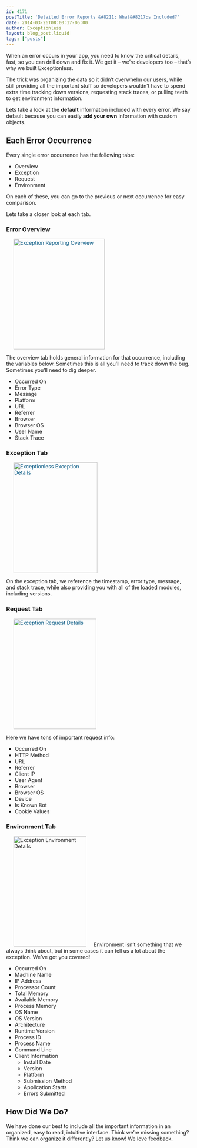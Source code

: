 ```yaml
---
id: 4171
postTitle: 'Detailed Error Reports &#8211; What&#8217;s Included?'
date: 2014-03-26T08:00:17-06:00
author: Exceptionless
layout: blog_post.liquid
tags: ["posts"]
---
```

When an error occurs in your app, you need to know the critical details, fast, so you can drill down and fix it. We get it &#8211; we&#8217;re developers too &#8211; that&#8217;s why we built Exceptionless.

The trick was organizing the data so it didn&#8217;t overwhelm our users, while still providing all the important stuff so developers wouldn&#8217;t have to spend extra time tracking down versions, requesting stack traces, or pulling teeth to get environment information.

Lets take a look at the **default** information included with every error. We say default because you can easily **add your own** information with custom objects.<!--more-->

## Each Error Occurrence

Every single error occurrence has the following tabs:

  * Overview
  * Exception
  * Request
  * Environment

On each of these, you can go to the previous or next occurrence for easy comparison.

Lets take a closer look at each tab.

### Error Overview

<a style="color: #005580; text-decoration: underline;" href="http://exceptionless.com/assets/error-overview-tab.jpg"><img loading="lazy" class="alignright size-medium wp-image-4174" style="margin-left: 20px; margin-right: 20px;" alt="Exception Reporting Overview" src="http://exceptionless.com/assets/error-overview-tab-248x300.jpg" width="248" height="300" data-id="4174" srcset="/assets/error-overview-tab-248x300.jpg 248w, /assets/error-overview-tab.jpg 709w" sizes="(max-width: 248px) 100vw, 248px" /></a>

The overview tab holds general information for that occurrence, including the variables below. Sometimes this is all you&#8217;ll need to track down the bug. Sometimes you&#8217;ll need to dig deeper.

  * Occurred On
  * Error Type
  * Message
  * Platform
  * URL
  * Referrer
  * Browser
  * Browser OS
  * User Name
  * Stack Trace

### Exception Tab

<a style="color: #005580; text-decoration: underline;" href="http://exceptionless.com/assets/error-exception-tab.jpg"><img loading="lazy" class="size-medium wp-image-4175 alignright" style="margin-left: 20px; margin-right: 20px;" alt="Exceptionless Exception Details" src="http://exceptionless.com/assets/error-exception-tab-228x300.jpg" width="228" height="300" data-id="4175" srcset="/assets/error-exception-tab-228x300.jpg 228w, /assets/error-exception-tab.jpg 707w" sizes="(max-width: 228px) 100vw, 228px" /></a>

<p style="text-align: left;">
  On the exception tab, we reference the timestamp, error type, message, and stack trace, while also providing you with all of the loaded modules, including versions.
</p>

<h3 style="clear: both;">
  Request Tab
</h3>

<a style="clear: both; color: #005580; text-decoration: underline;" href="http://exceptionless.com/assets/error-request-tab.jpg"><img loading="lazy" class="alignright size-medium wp-image-4176" style="margin-left: 20px; margin-right: 20px;" alt="Exception Request Details" src="http://exceptionless.com/assets/error-request-tab-225x300.jpg" width="225" height="300" data-id="4176" srcset="/assets/error-request-tab-225x300.jpg 225w, /assets/error-request-tab.jpg 705w" sizes="(max-width: 225px) 100vw, 225px" /></a>

Here we have tons of important request info:

  * Occurred On
  * HTTP Method
  * URL
  * Referrer
  * Client IP
  * User Agent
  * Browser
  * Browser OS
  * Device
  * Is Known Bot
  * Cookie Values

<h3 style="clear: both;">
  Environment Tab
</h3>

[<img loading="lazy" class="alignright size-medium wp-image-4177" style="margin-left: 20px; margin-right: 20px;" alt="Exception Environment Details" src="http://exceptionless.com/assets/error-environment-tab-198x300.jpg" width="198" height="300" data-id="4177" srcset="/assets/error-environment-tab-198x300.jpg 198w, /assets/error-environment-tab.jpg 635w" sizes="(max-width: 198px) 100vw, 198px" />](http://exceptionless.com/assets/error-environment-tab.jpg)Environment isn&#8217;t something that we always think about, but in some cases it can tell us a lot about the exception. We&#8217;ve got you covered!

  * Occurred On
  * Machine Name
  * IP Address
  * Processor Count
  * Total Memory
  * Available Memory
  * Process Memory
  * OS Name
  * OS Version
  * Architecture
  * Runtime Version
  * Process ID
  * Process Name
  * Command Line
  * Client Information 
      * Install Date
      * Version
      * Platform
      * Submission Method
      * Application Starts
      * Errors Submitted

## How Did We Do?

We have done our best to include all the important information in an organized, easy to read, intuitive interface. Think we&#8217;re missing something? Think we can organize it differently? Let us know! We love feedback.
